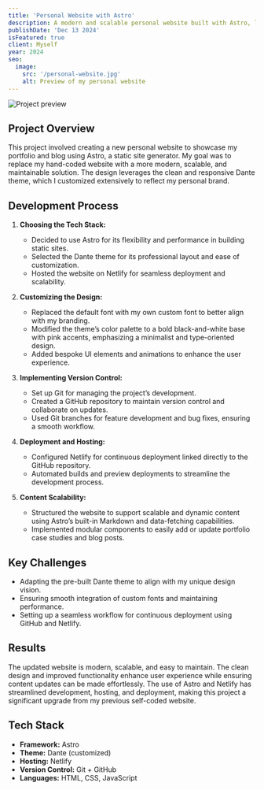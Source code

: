 ```yaml
---
title: 'Personal Website with Astro'
description: A modern and scalable personal website built with Astro, leveraging the Dante theme and customized with unique fonts and design elements. Managed development and deployment using Git and published on Netlify.
publishDate: 'Dec 13 2024'
isFeatured: true
client: Myself
year: 2024
seo:
  image:
    src: '/personal-website.jpg'
    alt: Preview of my personal website
---
```


![Project preview](/personal-website.jpg)

## Project Overview

This project involved creating a new personal website to showcase my portfolio and blog using Astro, a static site generator. My goal was to replace my hand-coded website with a more modern, scalable, and maintainable solution. The design leverages the clean and responsive Dante theme, which I customized extensively to reflect my personal brand.

## Development Process

1. **Choosing the Tech Stack:**
   - Decided to use Astro for its flexibility and performance in building static sites.
   - Selected the Dante theme for its professional layout and ease of customization.
   - Hosted the website on Netlify for seamless deployment and scalability.

2. **Customizing the Design:**
   - Replaced the default font with my own custom font to better align with my branding.
   - Modified the theme’s color palette to a bold black-and-white base with pink accents, emphasizing a minimalist and type-oriented design.
   - Added bespoke UI elements and animations to enhance the user experience.

3. **Implementing Version Control:**
   - Set up Git for managing the project’s development.
   - Created a GitHub repository to maintain version control and collaborate on updates.
   - Used Git branches for feature development and bug fixes, ensuring a smooth workflow.

4. **Deployment and Hosting:**
   - Configured Netlify for continuous deployment linked directly to the GitHub repository.
   - Automated builds and preview deployments to streamline the development process.

5. **Content Scalability:**
   - Structured the website to support scalable and dynamic content using Astro’s built-in Markdown and data-fetching capabilities.
   - Implemented modular components to easily add or update portfolio case studies and blog posts.

## Key Challenges
- Adapting the pre-built Dante theme to align with my unique design vision.
- Ensuring smooth integration of custom fonts and maintaining performance.
- Setting up a seamless workflow for continuous deployment using GitHub and Netlify.

## Results
The updated website is modern, scalable, and easy to maintain. The clean design and improved functionality enhance user experience while ensuring content updates can be made effortlessly. The use of Astro and Netlify has streamlined development, hosting, and deployment, making this project a significant upgrade from my previous self-coded website.

## Tech Stack
- **Framework:** Astro
- **Theme:** Dante (customized)
- **Hosting:** Netlify
- **Version Control:** Git + GitHub
- **Languages:** HTML, CSS, JavaScript
